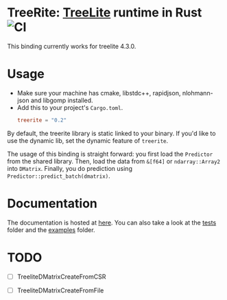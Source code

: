 # TreeRite: [TreeLite](https://github.com/dmlc/treelite) runtime in Rust ![CI](https://github.com/dovahcrow/treerite/workflows/CI/badge.svg)

This binding currently works for treelite 4.3.0.

# Usage

* Make sure your machine has cmake, libstdc++, rapidjson, nlohmann-json and libgomp installed.
* Add this to your project's `Cargo.toml`.
  ```toml
  treerite = "0.2"
  ```

By default, the treerite library is static linked to your binary. If you'd like to use the dynamic lib,
set the dynamic feature of `treerite`.

The usage of this binding is straight forward: you first load the `Predictor` from the shared library.
Then, load the data from `&[f64]` or `ndarray::Array2` into `DMatrix`. Finally, you do prediction using
`Predictor::predict_batch(dmatrix)`.

# Documentation

The documentation is hosted at [here](http://dovahcrow.github.io/treerite/treerite/). 
You can also take a look at the [tests](https://github.com/dovahcrow/treerite/tests) folder and the [examples](https://github.com/dovahcrow/treerite/examples) folder.

# TODO

- [ ] TreeliteDMatrixCreateFromCSR
- [ ] TreeliteDMatrixCreateFromFile

